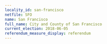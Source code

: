 ```yaml
---
locality_id: san-francisco
netfile: SFO
name: San Francisco
full_name: City and County of San Francisco
current_election: 2018-06-05
referendum_measure_display: referendum
---
```

